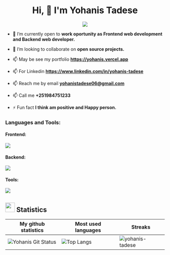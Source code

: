 
<h1 align="center">Hi, 👋 I'm Yohanis Tadese</h1>
<p align="center">
  <img src="https://readme-typing-svg.herokuapp.com?lines=I'm+Full-Stack+Developer;I'm+Frontend+Developer;I'm+Backend+Developer;&center=true&width=500&height=50">
</p>

- 🤝 I’m currently open to **work oportunity as Frontend web development and Backend web developer.**

- 👯 I’m looking to collaborate on **open source projects.**

- 📫 May be see my portfolio **https://yohanis.vercel.app**
  
- 📫 For Linkedin  **https://www.linkedin.com/in/yohanis-tadese**
  
- 📫 Reach me by email **yohanistadese06@gmail.com**

- 📫 Call me **+251984751233**

- ⚡ Fun fact **I think am positive and Happy person.**

</p>

<h3 align="left">Languages and Tools:</h3>
<p align="center">
  <!-- Frontend -->
  <h4 align="left">Frontend:</h4>
  <a href="">
    <img src="https://skillicons.dev/icons?i=react,nextjs,bootstrap,css,tailwind,html,typescript" />
  </a>

  <!-- Backend -->
  <h4 align="left">Backend:</h4>
  <a href="">
    <img src="https://skillicons.dev/icons?i=nodejs,expressjs,nestjs,mysql,postgres,mongodb" />
  </a>

  <!-- Tools -->
  <h4 align="left">Tools:</h4>
  <a href="">
    <img src="https://skillicons.dev/icons?i=git,github,aws,gcp,figma" />
  </a>
</p>


## <img src="https://media4.giphy.com/media/MIGbtLZoVjbl0bYbAd/giphy.gif?cid=ecf05e472t2h0i8d7dcjaoau9iqtchhr899hxmpxzzgc7lyw&rid=giphy.gif" width="30"> Statistics
| My github statistics                                                                                                                                                  | Most used languages                                                                                                                                                   | Streaks                                                                                       |
| --------------------------------------------------------------------------------------------------------------------------------------------------------------------- | --------------------------------------------------------------------------------------------------------------------------------------------------------------------- | --------------------------------------------------------------------------------------------- |
| ![Yohanis Git Status](https://github-readme-stats.vercel.app/api?username=yohanis-tadese&show_icons=true&theme=dark&hide_title=true&count_private=true) |![Top Langs](https://github-readme-stats.vercel.app/api/top-langs/?username=yohanis-tadese&show_icons=true&theme=dark&hide_title=true) | ![yohanis-tadese](https://github-readme-streak-stats.herokuapp.com/?user=yohanis-tadese&theme=dark) |


<br>
